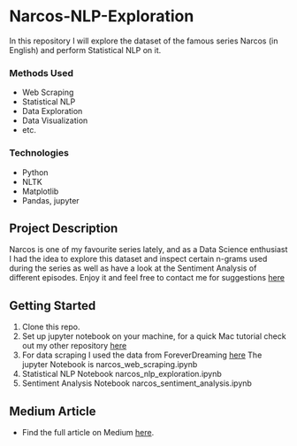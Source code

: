 # Narcos-NLP-Exploration
In this repository I will explore the dataset of the famous series Narcos (in English) and perform Statistical NLP on it.


### Methods Used
* Web Scraping 
* Statistical NLP
* Data Exploration 
* Data Visualization
* etc.

### Technologies

* Python
* NLTK
* Matplotlib
* Pandas, jupyter


## Project Description
Narcos is one of my favourite series lately, and as a Data Science enthusiast 
I had the idea to explore this dataset and inspect certain n-grams used during the
series as well as have a look at the Sentiment Analysis of different episodes. 
Enjoy it and feel free to contact me for suggestions [here](https://www.linkedin.com/in/julia-dungu-50a72a125)


## Getting Started

1. Clone this repo.
2. Set up jupyter notebook on your machine, for a quick Mac tutorial check out
my other repository [here](https://github.com/juliadungu/m1-ml-env)
3. For data scraping I used the data from ForeverDreaming [here](https://transcripts.foreverdreaming.org/)
   The jupyter Notebook is narcos_web_scraping.ipynb
4. Statistical NLP Notebook narcos_nlp_exploration.ipynb
5. Sentiment Analysis Notebook narcos_sentiment_analysis.ipynb

## Medium Article 
* Find the full article on Medium [here](http://c4sf.me/slack).